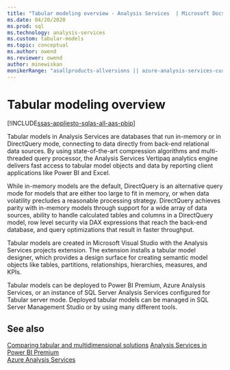 ```yaml
---
title: "Tabular modeling overview - Analysis Services  | Microsoft Docs"
ms.date: 04/20/2020
ms.prod: sql
ms.technology: analysis-services
ms.custom: tabular-models
ms.topic: conceptual
ms.author: owend
ms.reviewer: owend
author: minewiskan
monikerRange: "asallproducts-allversions || azure-analysis-services-current || power-bi-premium-current || >= sql-analysis-services-2016"
---
```

# Tabular modeling overview

[!INCLUDE[ssas-appliesto-sqlas-all-aas-pbip](../includes/ssas-appliesto-sqlas-all-aas-pbip.md)]

Tabular models in Analysis Services are databases that run in-memory or in DirectQuery mode, connecting to data directly from back-end relational data sources. By using state-of-the-art compression algorithms and multi-threaded query processor, the Analysis Services Vertipaq analytics engine delivers fast access to tabular model objects and data by reporting client applications like Power BI and Excel.  
  
While in-memory models are the default, DirectQuery is an alternative query mode for models that are either too large to fit in memory, or when data volatility precludes a reasonable processing strategy. DirectQuery achieves parity with in-memory models through support for a wide array of data sources, ability to handle calculated tables and columns in a DirectQuery model, row level security via DAX expressions that reach the back-end database, and query optimizations that result in faster throughput.
  
Tabular models are created in Microsoft Visual Studio with the Analysis Services projects extension. The extension installs a tabular model designer, which provides a design surface for creating semantic model objects like tables, partitions, relationships, hierarchies, measures, and KPIs.
  
Tabular models can be deployed to Power BI Premium, Azure Analysis Services, or an instance of SQL Server Analysis Services configured for Tabular server mode. Deployed tabular models can be managed in SQL Server Management Studio or by using many different tools.

## See also

[Comparing tabular and multidimensional solutions](../comparing-tabular-and-multidimensional-solutions-ssas.md)
[Analysis Services in Power BI Premium](https://docs.microsoft.com/power-bi/service-premium-what-is#analysis-services-in-power-bi-premium-preview)  
[Azure Analysis Services](https://docs.microsoft.com/azure/analysis-services/)
